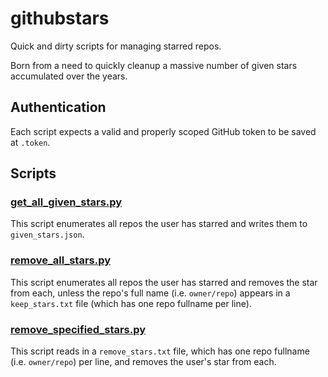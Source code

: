 # githubstars

Quick and dirty scripts for managing starred repos.

Born from a need to quickly cleanup a massive number of given stars accumulated
over the years.

## Authentication

Each script expects a valid and properly scoped GitHub token to be saved at `.token`.

## Scripts

### [get_all_given_stars.py](./get_all_given_stars.py)

This script enumerates all repos the user has starred and writes them to `given_stars.json`.

### [remove_all_stars.py](./remove_all_stars.py)

This script enumerates all repos the user has starred and removes the star from
each, unless the repo's full name (i.e. `owner/repo`) appears in a
`keep_stars.txt` file (which has one repo fullname per line).

### [remove_specified_stars.py](./remove_specified_stars.py)

This script reads in a `remove_stars.txt` file, which has one repo fullname
(i.e. `owner/repo`) per line, and removes the user's star from each.
